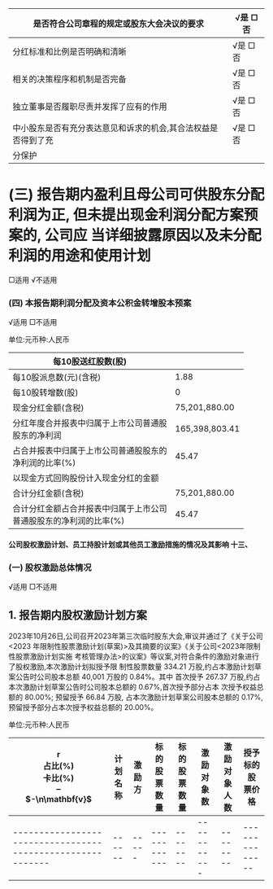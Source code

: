 | 是否符合公司章程的规定或股东大会决议的要求           | √是 □否 |
|---------------------------------|-------|
| 分红标准和比例是否明确和清晰                  | √是 □否 |
| 相关的决策程序和机制是否完备                  | √是 □否 |
| 独立董事是否履职尽责并发挥了应有的作用             | √是 □否 |
| 中小股东是否有充分表达意见和诉求的机会,其合法权益是否得到了充 | √是 □否 |
| 分保护                             |       |

# (三) 报告期内盈利且母公司可供股东分配利润为正, 但未提出现金利润分配方案预案的, 公司应 当详细披露原因以及未分配利润的用途和使用计划

□适用 √不适用

### (四) 本报告期利润分配及资本公积金转增股本预案

√适用 □不适用

单位:元币种:人民币

| 每10股送红股数(股)                            |                |
|----------------------------------------|----------------|
| 每10股派息数(元)(含税)                         | 1.88           |
| 每10股转增数(股)                             | 0              |
| 现金分红金额(含税)                             | 75,201,880.00  |
| 分红年度合并报表中归属于上市公司普通股<br>股东的净利润          | 165,398,803.41 |
| 占合并报表中归属于上市公司普通股股东的<br>净利润的比率(%)       | 45.47          |
| 以现金方式回购股份计入现金分红的金额                     |                |
| 合计分红金额(含税)                             | 75,201,880.00  |
| 合计分红金额占合并报表中归属于上市公司<br>普通股股东的净利润的比率(%) | 45.47          |

#### 公司股权激励计划、员工持股计划或其他员工激励措施的情况及其影响 十三、

### (一) 股权激励总体情况

√适用 □不适用

## 1. 报告期内股权激励计划方案

2023年10月26日,公司召开2023年第三次临时股东大会,审议并通过了《关于公司<2023 年限制性股票激励计划(草案)>及其摘要的议案》《关于公司<2023年限制性股票激励计划实施 考核管理办法>的议案》等议案,对符合条件的激励对象进行了股权激励,本次激励计划拟授予限 制性股票数量 334.21 万股,约占本激励计划草案公告时公司股本总额 40,001 万股的 0.84%。其中 首次授予 267.37 万股,约占本次激励计划草案公告时公司股本总额的 0.67%,首次授予部分占本 次授予权益总额的 80.00%; 预留授予 66.84 万股, 占本次激励计划草案公司股本总额的 0.17%, 预留授予部分占本次授予权益总额的 20.00%。

单位:元币种:人民币

| $\mathbf{r}$<br>占比(%)<br>卡比(%)<br>$-$<br>$-\n\mathbf{v}$ | 计划名称 | 激励方 | 标的股票<br>数量 | 标的股票数量 | 激励对象<br>数 | 激励对象人数 | 授予标的股<br>票价格 |
|----------------------------------------------------------|------|-----|------------|--------|-----------|--------|--------------|
|----------------------------------------------------------|------|-----|------------|--------|-----------|--------|--------------|